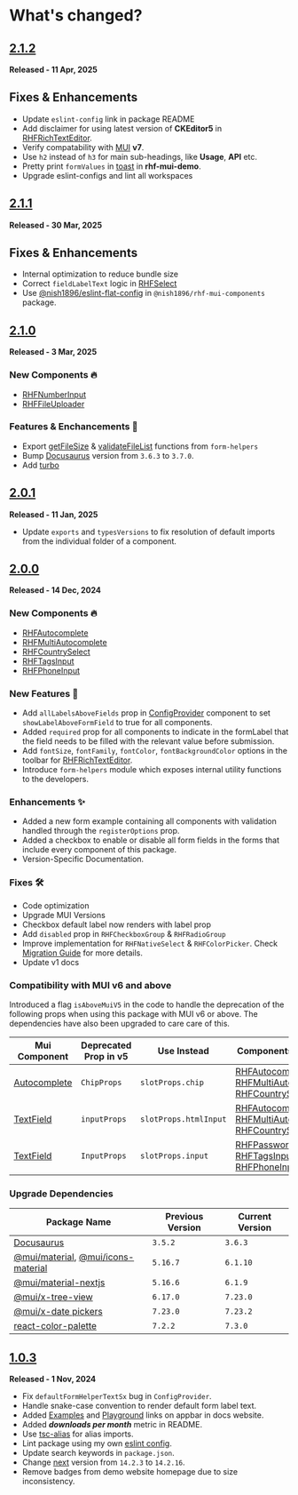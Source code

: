 # **What's changed?**

## [2.1.2](https://github.com/nishkohli96/rhf-mui-components/tree/v2.1.2)

**Released - 11 Apr, 2025**

## Fixes & Enhancements
- Update `eslint-config` link in package README
- Add disclaimer for using latest version of **CKEditor5** in [RHFRichTextEditor](https://rhf-mui-components.netlify.app/components/misc/rhfrichtexteditor).
- Verify compatability with [MUI](https://mui.com/material-ui/) **v7**.
- Use `h2` instead of `h3` for main sub-headings, like **Usage**, **API** etc.
- Pretty print `formValues` in [toast](https://fkhadra.github.io/react-toastify/introduction) in **rhf-mui-demo**.
- Upgrade eslint-configs and lint all workspaces

## [2.1.1](https://github.com/nishkohli96/rhf-mui-components/tree/v2.1.1)

**Released - 30 Mar, 2025**

## Fixes & Enhancements
- Internal optimization to reduce bundle size
- Correct `fieldLabelText` logic in [RHFSelect](https://rhf-mui-components.netlify.app/components/mui/rhfselect)
- Use [@nish1896/eslint-flat-config](https://www.npmjs.com/package/@nish1896/eslint-flat-config) in `@nish1896/rhf-mui-components` package.


## [2.1.0](https://github.com/nishkohli96/rhf-mui-components/tree/v2.1.0)

**Released - 3 Mar, 2025**

### New Components 🔥
- [RHFNumberInput](./apps/rhf-mui-docs/docs/components/mui/RHFNumberInput.mdx)
- [RHFFileUploader](./apps/rhf-mui-docs/docs/components/mui/RHFFileUploader.mdx)

### Features & Enchancements 🎉
- Export [getFileSize](./apps/rhf-mui-docs/docs/form-helpers/getFileSize.md) & [validateFileList](./apps/rhf-mui-docs/docs/form-helpers/validateFileList.md) functions from `form-helpers`
- Bump [Docusaurus](https://docusaurus.io/) version from `3.6.3` to `3.7.0`.
- Add [turbo](https://www.npmjs.com/package/turbo)

## [2.0.1](https://github.com/nishkohli96/rhf-mui-components/tree/v2.0.1)

**Released - 11 Jan, 2025**

- Update `exports` and `typesVersions` to fix resolution of default imports from the individual folder of a component. 

## [2.0.0](https://github.com/nishkohli96/rhf-mui-components/tree/v2.0.0)

**Released - 14 Dec, 2024**

### New Components 🔥
- [RHFAutocomplete](./apps/rhf-mui-docs/docs/components/mui/RHFAutocomplete.mdx)
- [RHFMultiAutocomplete](./apps/rhf-mui-docs/docs/components/mui/RHFMultiAutocomplete.mdx)
- [RHFCountrySelect](./apps/rhf-mui-docs/docs/components/mui/RHFCountrySelect.mdx)
- [RHFTagsInput](./apps/rhf-mui-docs/docs/components/mui/RHFTagsInput.mdx)
- [RHFPhoneInput](./apps/rhf-mui-docs/docs/components/misc/RHFPhoneInput.mdx)

### New Features 🎉
- Add `allLabelsAboveFields` prop in [ConfigProvider](./apps/rhf-mui-docs/docs/customization.mdx) component to set `showLabelAboveFormField` to true for all components.
- Added `required` prop for all components to indicate in the formLabel that the field needs to be filled with the relevant value before submission. 
- Add `fontSize`, `fontFamily`, `fontColor`, `fontBackgroundColor` options in the toolbar for [RHFRichTextEditor](./apps/rhf-mui-docs/docs/components/misc/RHFRichTextEditor.mdx).
- Introduce `form-helpers` module which exposes internal utility functions to the developers.

### Enhancements ✨
- Added a new form example containing all components with validation handled through the `registerOptions` prop.
- Added a checkbox to enable or disable all form fields in the forms that include every component of this package.
- Version-Specific Documentation.

### Fixes 🛠️
- Code optimization
- Upgrade MUI Versions
- Checkbox default label now renders with label prop
- Add `disabled` prop in `RHFCheckboxGroup` & `RHFRadioGroup`
- Improve implementation for `RHFNativeSelect` & `RHFColorPicker`. Check [Migration Guide](./apps/rhf-mui-docs/docs/migration.md) for more details.
- Update v1 docs

### Compatibility with MUI v6 and above
Introduced a flag `isAboveMuiV5` in the code to handle the deprecation of the following props when using this package with MUI v6 or above. The dependencies have also been upgraded to care care of this.

| Mui Component | Deprecated Prop in v5 | Use Instead | Components Affected |
|-|-|-|-|
|[Autocomplete](https://mui.com/material-ui/api/autocomplete/) | `ChipProps` | `slotProps.chip` | [RHFAutocomplete](./apps/rhf-mui-docs/docs/components/mui/RHFAutocomplete.mdx), [RHFMultiAutocomplete](./apps/rhf-mui-docs/docs/components/mui/RHFMultiAutocomplete.mdx), [RHFCountrySelect](./apps/rhf-mui-docs/docs/components/mui/RHFCountrySelect.mdx)|
|[TextField](https://mui.com/material-ui/api/text-field/) | `inputProps` | `slotProps.htmlInput` | [RHFAutocomplete](./apps/rhf-mui-docs/docs/components/mui/RHFAutocomplete.mdx), [RHFMultiAutocomplete](./apps/rhf-mui-docs/docs/components/mui/RHFMultiAutocomplete.mdx), [RHFCountrySelect](./apps/rhf-mui-docs/docs/components/mui/RHFCountrySelect.mdx) |
|[TextField](https://mui.com/material-ui/api/text-field/) | `InputProps` | `slotProps.input` |[RHFPasswordInput](./apps/rhf-mui-docs/docs/components/mui/RHFPasswordInput.mdx), [RHFTagsInput](./apps/rhf-mui-docs/docs/components/mui/components/mui/RHFTagsInput.mdx), [RHFPhoneInput](./apps/rhf-mui-docs/docs/components/misc/RHFPhoneInput.mdx) |

### Upgrade Dependencies
| Package Name | Previous Version | Current Version |
|-|-|-|
|[Docusaurus](https://docusaurus.io/)| `3.5.2` | `3.6.3` |
|[@mui/material](https://www.npmjs.com/package/@mui/material), [@mui/icons-material](https://www.npmjs.com/package/@mui/icons-material)| `5.16.7` | `6.1.10` |
|[@mui/material-nextjs](https://www.npmjs.com/package/@mui/material-nextjs)| `5.16.6` | `6.1.9` |
|[@mui/x-tree-view](https://www.npmjs.com/package/@mui/x-tree-view) | `6.17.0` | `7.23.0` |
|[@mui/x-date pickers](https://mui.com/x/react-date-pickers/) | `7.23.0` | `7.23.2` |
|[react-color-palette](https://www.npmjs.com/package/react-color-palette) | `7.2.2` | `7.3.0` |

## [1.0.3](https://github.com/nishkohli96/rhf-mui-components/tree/v1.0.3)

**Released - 1 Nov, 2024**

- Fix `defaultFormHelperTextSx` bug in `ConfigProvider`.
- Handle snake-case convention to render default form label text.
- Added [Examples](https://rhf-mui-components-examples.netlify.app/) and [Playground](https://codesandbox.io/p/devbox/rhf-mui-components-examples-y8lj9l) links on appbar in docs website.
- Added ***downloads per month*** metric in README.
- Use [tsc-alias](https://www.npmjs.com/package/tsc-alias) for alias imports.
- Lint package using my own [eslint config](https://www.npmjs.com/package/@nish1896/eslint-config).
- Update search keywords in `package.json`.
- Change [next](https://nextjs.org/) version from `14.2.3` to `14.2.16`.
- Remove badges from demo website homepage due to size inconsistency.